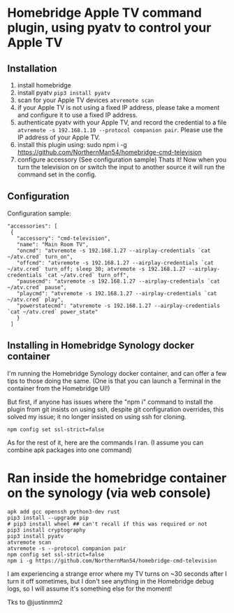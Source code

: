# Homebridge Apple TV command plugin, using pyatv to control your Apple TV

## Installation

1. install homebridge
2. install pyatv `pip3 install pyatv`
3. scan for your Apple TV devices `atvremote scan`
4. if your Apple TV is not using a fixed IP address, please take a moment and configure it to use a fixed IP address.
5. authenticate pyatv with your Apple TV, and record the credential to a file `atvremote -s 192.168.1.10 --protocol companion pair`.  Please use the IP address of your Apple TV.
6. install this plugin using: sudo npm i -g https://github.com/NorthernMan54/homebridge-cmd-television
7. configure accessory (See configuration sample)
Thats it! Now when you turn the television on or switch the input to another source it will run the command set in the config.

## Configuration

Configuration sample:

 ```
"accessories": [
  {
    "accessory": "cmd-television",
    "name": "Main Room TV",
    "oncmd": "atvremote -s 192.168.1.27 --airplay-credentials `cat ~/atv.cred` turn_on",
    "offcmd": "atvremote -s 192.168.1.27 --airplay-credentials `cat ~/atv.cred` turn_off; sleep 30; atvremote -s 192.168.1.27 --airplay-credentials `cat ~/atv.cred` turn_off",
    "pausecmd": "atvremote -s 192.168.1.27 --airplay-credentials `cat ~/atv.cred` pause",
    "playcmd": "atvremote -s 192.168.1.27 --airplay-credentials `cat ~/atv.cred` play",
    "powerstatecmd": "atvremote -s 192.168.1.27 --airplay-credentials `cat ~/atv.cred` power_state"
    }
  ]
```

## Installing in Homebridge Synology docker container

I'm running the Homebridge Synology docker container, and can offer a few tips to those doing the same. (One is that you can launch a Terminal in the container from the Homebridge UI!)

But first, if anyone has issues where the "npm i" command to install the plugin from git insists on using ssh, despite git configuration overrides, this solved my issue; it no longer insisted on using ssh for cloning.

```
npm config set ssl-strict=false
```

As for the rest of it, here are the commands I ran. (I assume you can combine apk packages into one command)
# Ran inside the homebridge container on the synology (via web console)

```
apk add gcc openssh python3-dev rust
pip3 install --upgrade pip
# pip3 install wheel ## can't recall if this was required or not
pip3 install cryptography
pip3 install pyatv
atvremote scan
atvremote -s --protocol companion pair
npm config set ssl-strict=false
npm i -g https://github.com/NorthernMan54/homebridge-cmd-television
```

I am experiencing a strange error where my TV turns on ~30 seconds after I turn it off sometimes, but I don't see anything in the Homebridge debug logs, so I will assume it's something else for the moment!

Tks to @justinmm2
